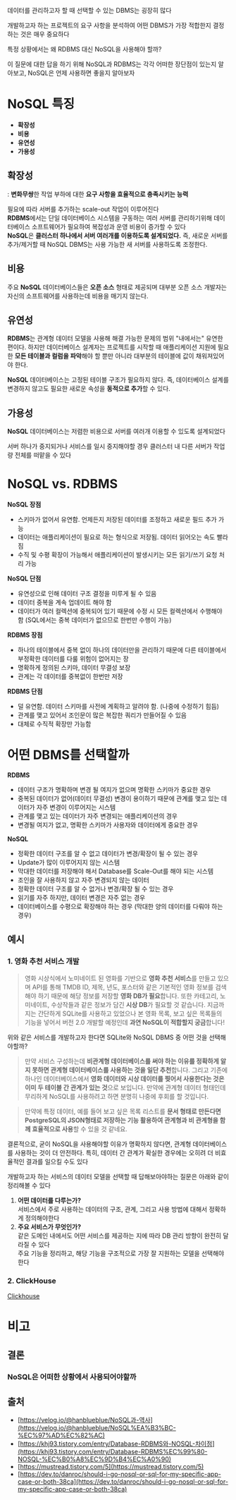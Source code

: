 데이터를 관리하고자 할 때 선택할 수 있는 DBMS는 굉장히 많다

개발하고자 하는 프로젝트의 요구 사항을 분석하여 어떤 DBMS가 가장 적합한지 결정하는 것은 매우 중요하다

특정 상황에서는 왜 RDBMS 대신 NoSQL을 사용해야 할까?

이 질문에 대한 답을 하기 위해 NoSQL과 RDBMS는 각각 어떠한 장단점이 있는지 알아보고, NoSQL은 언제 사용하면 좋을지 알아보자

# **NoSQL 특징**

- **확장성**
- **비용**
- **유연성**
- **가용성**

## 확장성

: **변화무쌍**한 작업 부하에 대한 **요구 사항을 효율적으로 충족시키는 능력**

필요에 따라 서버를 추가하는 scale-out 작업이 이루어진다  
**RDBMS**에서는 단일 데이터베이스 시스템을 구동하는 여러 서버를 관리하기위해 데이터베이스 소프트웨어가 필요하여 복잡성과 운영 비용이 증가할 수 있다  
**NoSQL**은 **클러스터 하나에서 서버 여러개를 이용하도록 설계되었다.** 즉, 새로운 서버를 추가/제거할 때 NoSQL DBMS는 사용 가능한 새 서버를 사용하도록 조정한다.

## 비용

주요 **NoSQL** 데이터베이스들은 **오픈 소스** 형태로 제공되며 대부분 오픈 소스 개발자는 자신의 소프트웨어를 사용하는데 비용을 매기지 않는다.

## 유연성

**RDBMS**는 관계형 데이터 모델을 사용해 해결 가능한 문제의 범위 "내에서는" 유연한 편이다. 하지만 데이터베이스 설계자는 프로젝트를 시작할 때 애플리케이션 지원에 필요한 **모든 테이블과 컬럼을 파악**해야 할 뿐만 아니라 대부분의 테이블에 값이 채워져있어야 한다.

**NoSQL** 데이터베이스는 고정된 테이블 구조가 필요하지 않다. 즉, 데이터베이스 설계를 변경하지 않고도 필요한 새로운 속성을 **동적으로 추가**할 수 있다.

## 가용성

**NoSQL** 데이터베이스는 저렴한 비용으로 서버를 여러개 이용할 수 있도록 설계되었다

서버 하나가 중지되거나 서비스를 일시 중지해야할 경우 클러스터 내 다른 서버가 작업량 전체를 떠맡을 수 있다

# NoSQL vs. RDBMS

**NoSQL 장점**

- 스키마가 없어서 유연함. 언제든지 저장된 데이터를 조정하고 새로운 필드 추가 가능
- 데이터는 애플리케이션이 필요로 하는 형식으로 저장됨. 데이터 읽어오는 속도 빨라짐
- 수직 및 수평 확장이 가능해서 애플리케이션이 발생시키는 모든 읽기/쓰기 요청 처리 가능

**NoSQL 단점**

- 유연성으로 인해 데이터 구조 결정을 미루게 될 수 있음
- 데이터 중복을 계속 업데이트 해야 함
- 데이터가 여러 컬렉션에 중복되어 있기 때문에 수정 시 모든 컬렉션에서 수행해야 함 (SQL에서는 중복 데이터가 없으므로 한번만 수행이 가능)

**RDBMS 장점**

- 하나의 테이블에서 중복 없이 하나의 데이터만을 관리하기 때문에 다른 테이블에서 부정확한 데이터를 다룰 위험이 없어지는 장
- 명확하게 정의된 스키마, 데이터 무결성 보장
- 관계는 각 데이터를 중복없이 한번만 저장

**RDBMS 단점**

- 덜 유연함. 데이터 스키마를 사전에 계획하고 알려야 함. (나중에 수정하기 힘듬)
- 관계를 맺고 있어서 조인문이 많은 복잡한 쿼리가 만들어질 수 있음
- 대체로 수직적 확장만 가능함

# 어떤 DBMS를 선택할까

**RDBMS**

- 데이터 구조가 명확하며 변경 될 여지가 없으며 명확한 스키마가 중요한 경우
- 중복된 데이터가 없어(데이터 무결성) 변경이 용이하기 때문에 관계를 맺고 있는 데이터가 자주 변경이 이루어지는 시스템
- 관계를 맺고 있는 데이터가 자주 변경되는 애플리케이션의 경우
- 변경될 여지가 없고, 명확한 스키마가 사용자와 데이터에게 중요한 경우

**NoSQL**

- 정확한 데이터 구조를 알 수 없고 데이터가 변경/확장이 될 수 있는 경우
- Update가 많이 이루어지지 않는 시스템
- 막대한 데이터를 저장해야 해서 Database를 Scale-Out를 해야 되는 시스템
- 조인을 잘 사용하지 않고 자주 변경되지 않는 데이터
- 정확한 데이터 구조를 알 수 없거나 변경/확장 될 수 있는 경우
- 읽기를 자주 하지만, 데이터 변경은 자주 없는 경우
- 데이터베이스를 수평으로 확장해야 하는 경우 (막대한 양의 데이터를 다뤄야 하는 경우)

## 예시

### 1. 영화 추천 서비스 개발

> 영화 시상식에서 노미네이트 된 영화를 기반으로 **영화 추천 서비스**를 만들고 있으며 API를 통해 TMDB ID, 제목, 년도, 포스터와 같은 기본적인 영화 정보를 검색해야 하기 때문에 해당 정보를 저장할 **영화 DB가 필요**합니다. 또한 카테고리, 노미네이트, 수상작들과 같은 정보가 담긴 **시상 DB**가 필요할 것 같습니다. 지금까지는 간단하게 SQLite를 사용하고 있었으나 본 영화 목록, 보고 싶은 목록들의 기능을 넣어서 버전 2.0 개발할 예정인데 **과연 NoSQL이 적합할지 궁금**합니다!
> 

위와 같은 서비스를 개발하고자 한다면 SQLite와 NoSQL DBMS 중 어떤 것을 선택해야할까?

> 만약 서비스 구성하는데 **비관계형 데이터베이스를 써야 하는 이유를 정확하게 알지 못하면 관계형 데이터베이스를 사용하는 것을 일단 추천**합니다. 그리고 기존에 하나인 데이터베이스에서 **영화 데이터와 시상 데이터를 찢어서 사용한다는 것은 이미 두 테이블 간 관계가 있는 것**으로 보입니다. 만약에 관계형 데이터 형태인데 무리하게 NoSQL를 사용하려고 하면 분명히 나중에 후회를 할 것입니다.
> 

> 만약에 특정 데이터, 예를 들어 보고 싶은 목록 리스트를 **문서 형태로 만든다면 PostgreSQL의 JSON형태로 저장하는 기능 활용하여 관계형과 비 관계형을 함께 효율적으로 사용**할 수 있을 것 같네요.
> 

결론적으로, 굳이 NoSQL을 사용해야할 이유가 명확하지 않다면, 관계형 데이터베이스를 사용하는 것이 더 안전하다. 특히, 데이터 간 관계가 확실한 경우에는 오히려 더 비효율적인 결과를 일으킬 수도 있다

개발하고자 하는 서비스의 데이터 모델을 선택할 때 답해보아야하는 질문은 아래와 같이 정리해볼 수 있다

1. **어떤 데이터를 다루는가?**  
서비스에서 주로 사용하는 데이터의 구조, 관계, 그리고 사용 방법에 대해서 정확하게 정의해야한다
2. **주요 서비스가 무엇인가?**  
같은 도메인 내에서도 어떤 서비스를 제공하는 지에 따라 DB 관리 방향이 완전히 달라질 수 있다  
주요 기능을 정리하고, 해당 기능을 구조적으로 가장 잘 지원하는 모델을 선택해야 한다

### 2. ClickHouse

[Clickhouse](https://www.notion.so/Clickhouse-295b874f7f6043edbd77e180e185b318)

# 비고

## 결론

### NoSQL은 어떠한 상황에서 사용되어야할까

## 출처

- [https://velog.io/@hanblueblue/NoSQL과-역사](https://velog.io/@hanblueblue/NoSQL%EA%B3%BC-%EC%97%AD%EC%82%AC)
- [https://khj93.tistory.com/entry/Database-RDBMS와-NOSQL-차이점](https://khj93.tistory.com/entry/Database-RDBMS%EC%99%80-NOSQL-%EC%B0%A8%EC%9D%B4%EC%A0%90)
- [https://mustread.tistory.com/5](https://mustread.tistory.com/5)
- [https://dev.to/danroc/should-i-go-nosql-or-sql-for-my-specific-app-case-or-both-38ca](https://dev.to/danroc/should-i-go-nosql-or-sql-for-my-specific-app-case-or-both-38ca)
